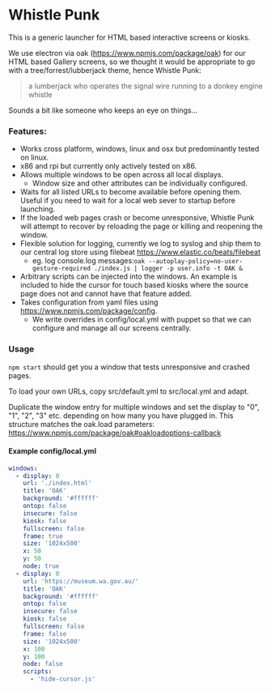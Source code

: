 # Whistle Punk

This is a generic launcher for HTML based interactive screens or kiosks.

We use electron via oak (https://www.npmjs.com/package/oak) for our HTML based Gallery screens, so we thought it would be appropriate
to go with a tree/forrest/lubberjack theme, hence Whistle Punk:

> a lumberjack who operates the signal wire running to a donkey engine whistle

Sounds a bit like someone who keeps an eye on things...

### Features:

- Works cross platform, windows, linux and osx but predominantly tested on linux.
- x86 and rpi but currently only actively tested on x86.  
- Allows multiple windows to be open across all local displays.
    - Window size and other attributes can be individually configured.
- Waits for all listed URLs to become available before opening them. Useful if you need to wait for a local web sever to startup before launching.
- If the loaded web pages crash or become unresponsive, Whistle Punk will attempt to recover by reloading the page or killing and reopening the window.
- Flexible solution for logging, currently we log to syslog and ship them to our central log store using filebeat https://www.elastic.co/beats/filebeat
    - eg. log console.log messages:```oak --autoplay-policy=no-user-gesture-required ./index.js | logger -p user.info -t OAK &```
- Arbitrary scripts can be injected into the windows. An example is included to hide the cursor for touch based kiosks where the source page does not and cannot have that feature added.
- Takes configuration from yaml files using https://www.npmjs.com/package/config.
    - We write overrides in config/local.yml with puppet so that we can configure and manage all our screens centrally.
  
### Usage

```npm start``` should get you a window that tests unresponsive and crashed pages.

To load your own URLs, copy src/default.yml to src/local.yml and adapt.

Duplicate the window entry for multiple windows and set the display to "0", "1", "2", "3" etc. depending on how many you have plugged in. This structure matches the oak.load parameters: https://www.npmjs.com/package/oak#oakloadoptions-callback

#### Example config/local.yml
```yaml
windows:
  - display: 0
    url: './index.html'
    title: 'OAK'
    background: '#ffffff'
    ontop: false
    insecure: false
    kiosk: false
    fullscreen: false
    frame: true
    size: '1024x500'
    x: 50
    y: 50
    node: true
  - display: 0
    url: 'https://museum.wa.gov.au/'
    title: 'OAK'
    background: '#ffffff'
    ontop: false
    insecure: false
    kiosk: false
    fullscreen: false
    frame: false
    size: '1024x500'
    x: 100
    y: 100
    node: false
    scripts:
      - 'hide-cursor.js'
```
